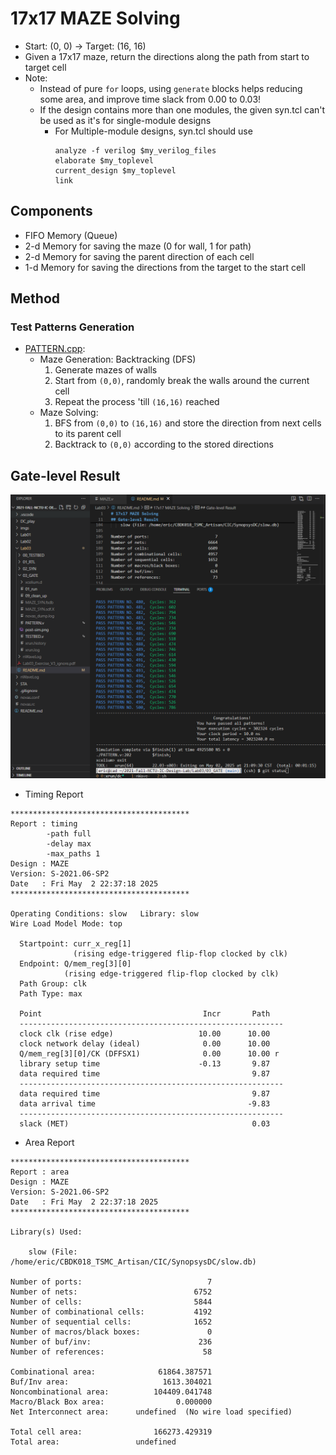 # 17x17 MAZE Solving
* Start: (0, 0) -> Target: (16, 16)
* Given a 17x17 maze, return the directions along the path from start to target cell
* Note:
  * Instead of pure `for` loops, using `generate` blocks helps reducing some area, and improve time slack from 0.00 to 0.03!
  * If the design contains more than one modules, the given syn.tcl can't be used as it's for single-module designs
    * For Multiple-module designs, syn.tcl should use
      ```
      analyze -f verilog $my_verilog_files
      elaborate $my_toplevel
      current_design $my_toplevel
      link
      ```
  
## Components
* FIFO Memory (Queue)
* 2-d Memory for saving the maze (0 for wall, 1 for path)
* 2-d Memory for saving the parent direction of each cell
* 1-d Memory for saving the directions from the target to the start cell

## Method
### Test Patterns Generation
* [PATTERN.cpp](00_TESTBED/PATTERN.cpp):
  * Maze Generation: Backtracking (DFS)
    1. Generate mazes of walls
    2. Start from `(0,0)`, randomly break the walls around the current cell
    3. Repeat the process 'till `(16,16)` reached
  * Maze Solving:
    1. BFS from `(0,0)` to `(16,16)` and store the direction from next cells to its parent cell
    2. Backtrack to `(0,0)` according to the stored directions

  
## Gate-level Result

![alt text](./03_GATE/post-sim.png)

* Timing Report
```
****************************************
Report : timing
        -path full
        -delay max
        -max_paths 1
Design : MAZE
Version: S-2021.06-SP2
Date   : Fri May  2 22:37:18 2025
****************************************

Operating Conditions: slow   Library: slow
Wire Load Model Mode: top

  Startpoint: curr_x_reg[1]
              (rising edge-triggered flip-flop clocked by clk)
  Endpoint: Q/mem_reg[3][0]
            (rising edge-triggered flip-flop clocked by clk)
  Path Group: clk
  Path Type: max

  Point                                    Incr       Path
  -----------------------------------------------------------
  clock clk (rise edge)                   10.00      10.00
  clock network delay (ideal)              0.00      10.00
  Q/mem_reg[3][0]/CK (DFFSX1)              0.00      10.00 r
  library setup time                      -0.13       9.87
  data required time                                  9.87
  -----------------------------------------------------------
  data required time                                  9.87
  data arrival time                                  -9.83
  -----------------------------------------------------------
  slack (MET)                                         0.03
```

* Area Report
```
****************************************
Report : area
Design : MAZE
Version: S-2021.06-SP2
Date   : Fri May  2 22:37:18 2025
****************************************

Library(s) Used:

    slow (File: /home/eric/CBDK018_TSMC_Artisan/CIC/SynopsysDC/slow.db)

Number of ports:                            7
Number of nets:                          6752
Number of cells:                         5844
Number of combinational cells:           4192
Number of sequential cells:              1652
Number of macros/black boxes:               0
Number of buf/inv:                        236
Number of references:                      58

Combinational area:              61864.387571
Buf/Inv area:                     1613.304021
Noncombinational area:          104409.041748
Macro/Black Box area:                0.000000
Net Interconnect area:      undefined  (No wire load specified)

Total cell area:                166273.429319
Total area:                 undefined
```
